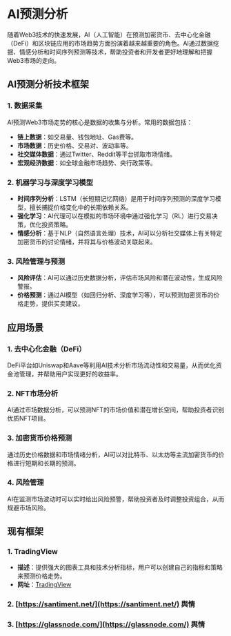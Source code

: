 # AI预测分析

随着Web3技术的快速发展，AI（人工智能）在预测加密货币、去中心化金融（DeFi）和区块链应用的市场趋势方面扮演着越来越重要的角色。AI通过数据挖掘、情感分析和时间序列预测等技术，帮助投资者和开发者更好地理解和把握Web3市场的走向。

<DocsAD/>

## AI预测分析技术框架

### 1. 数据采集
AI预测Web3市场走势的核心是数据的收集与分析。常用的数据包括：
- **链上数据**：如交易量、钱包地址、Gas费等。
- **市场数据**：历史价格、交易对、波动率等。
- **社交媒体数据**：通过Twitter、Reddit等平台抓取市场情绪。
- **宏观经济数据**：如全球金融市场趋势、央行政策等。

### 2. 机器学习与深度学习模型
- **时间序列分析**：LSTM（长短期记忆网络）是用于时间序列预测的深度学习模型，擅长捕捉价格变化中的长期依赖关系。
- **强化学习**：AI代理可以在模拟的市场环境中通过强化学习（RL）进行交易决策，优化投资策略。
- **情感分析**：基于NLP（自然语言处理）技术，AI可以分析社交媒体上有关特定加密货币的讨论情绪，并将其与价格波动关联起来。

### 3. 风险管理与预测
- **风险评估**：AI可以通过历史数据分析，评估市场风险和潜在波动性，生成风险警报。
- **价格预测**：通过AI模型（如回归分析、深度学习等），可以预测加密货币的价格走势，提供买卖建议。

## 应用场景

### 1. 去中心化金融（DeFi）
DeFi平台如Uniswap和Aave等利用AI技术分析市场流动性和交易量，从而优化资金池管理，并帮助用户实现更好的收益率。

### 2. NFT市场分析
AI通过市场数据分析，可以预测NFT的市场价值和潜在增长空间，帮助投资者识别优质NFT项目。

### 3. 加密货币价格预测
通过历史价格数据和市场情绪分析，AI可以对比特币、以太坊等主流加密货币的价格进行短期和长期的预测。

### 4. 风险管理
AI在监测市场波动时可以实时给出风险预警，帮助投资者及时调整投资组合，从而规避市场风险。

## 现有框架

### 1. TradingView
- **描述**：提供强大的图表工具和技术分析指标，用户可以创建自己的指标和策略来预测价格走势。
- **网址**：[TradingView](https://www.tradingview.com)

### 2. [https://santiment.net/](https://santiment.net/) 舆情

### 3. [https://glassnode.com/](https://glassnode.com/) 舆情